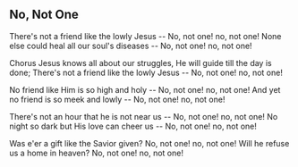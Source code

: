 ## No, Not One

There's not a friend like the lowly Jesus --
No, not one! no, not one! 
None else could heal all our soul's diseases -- 
No, not one! no, not one!

Chorus
Jesus knows all about our struggles,
He will guide till the day is done;
There's not a friend like the lowly Jesus --
No, not one! no, not one!

No friend like Him is so high and holy --
No, not one! no, not one! 
And yet no friend is so meek and lowly --
No, not one! no, not one!

There's not an hour that he is not near us --
No, not one! no, not one! 
No night so dark but His love can cheer us --
No, not one! no, not one! 

Was e'er a gift like the Savior given?
No, not one! no, not one!
Will he refuse us a home in heaven? 
No, not one! no, not one!
